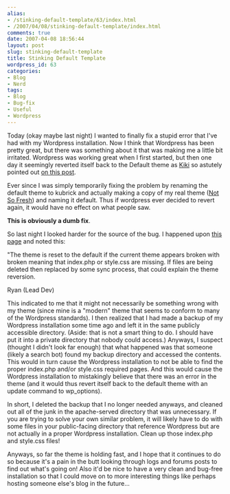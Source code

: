 ```yaml
---
alias:
- /stinking-default-template/63/index.html
- /2007/04/08/stinking-default-template/index.html
comments: true
date: 2007-04-08 18:56:44
layout: post
slug: stinking-default-template
title: Stinking Default Template
wordpress_id: 63
categories:
- Blog
- Nerd
tags:
- Blog
- Bug-fix
- Useful
- Wordpress
---
```


Today (okay maybe last night) I wanted to finally fix a stupid error that I've had with my Wordpress installation.  Now I think that Wordpress has been pretty great, but there was something about it that was making me a little bit irritated.  Wordpress was working great when I first started, but then one day it seemingly reverted itself back to the Default theme as [Kiki](http://www.xanga.com/GoDsChiLd1427) so astutely pointed out [on this post](http://www.goingthewongway.com/2007/03/21/coffee-distaste/).  

Ever since I was simply temporarily fixing the problem by renaming the default theme to kubrick and actually making a copy of my real theme ([Not So Fresh](http://www.xsized.de/wordpress-theme-not-so-fresh/)) and naming it default.  Thus if wordpress ever decided to revert again, it would have no effect on what people saw.  

**This is obviously a dumb fix**.

So last night I looked harder for the source of the bug.  I happened upon [this page](http://wordpress.org/support/topic/80523#post-415311) and noted this:


> 
"The theme is reset to the default if the current theme appears broken with broken meaning that index.php or style.css are missing. If files are being deleted then replaced by some sync process, that could explain the theme reversion.

Ryan (Lead Dev)




This indicated to me that it might not necessarily be something wrong with my theme (since mine is a "modern" theme that seems to conform to many of the Wordpress standards).  I then realized that I had made a backup of my Wordpress installation some time ago and left it in the same publicly accessible directory.  (Aside: that is not a smart thing to do.  I should have put it into a private directory that nobody could access.)  Anyways, I suspect (thought I didn't look far enough) that what happened was that someone (likely a search bot) found my backup directory and accessed the contents.  This would in turn cause the Wordpress installation to not be able to find the proper index.php and/or style.css required pages.  And this would cause the Wordpress installation to mistakingly believe that there was an error in the theme (and it would thus revert itself back to the default theme with an update command to wp_options).

In short, I deleted the backup that I no longer needed anyways, and cleaned out all of the junk in the apache-served directory that was unnecessary.  If you are trying to solve your own similar problem, it will likely have to do with some files in your public-facing directory that reference Wordpress but are not actually in a proper Wordpress installation.  Clean up those index.php and style.css files!  

Anyways, so far the theme is holding fast, and I hope that it continues to do so because it's a pain in the butt looking through logs and forums posts to find out what's going on!  Also it'd be nice to have a very clean and bug-free installation so that I could move on to more interesting things like perhaps hosting someone else's blog in the future...

